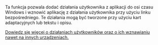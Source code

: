 ﻿Ta funkcja pozwala dodać działania użytkownika z aplikacji do osi czasu Windows i wznowić aplikację z działania użytkownika przy użyciu linku bezpośredniego. Te działania mogą być tworzone przy użyciu kart adaptacyjnych lub tekstu i opisu.

[Dowiedz się więcej o działaniach użytkowników oraz o ich wznawianiu nawet na innych urządzeniach.](https://docs.microsoft.com/windows/uwp/launch-resume/useractivities)